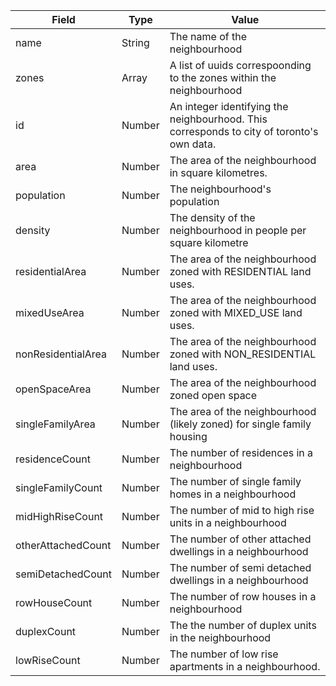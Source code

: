 | Field                | Type   | Value                                                                                     |
| ---------------------- | -------- | ------------------------------------------------------------------------------------------- |
| name                 | String | The name of the neighbourhood                                                             |
| zones                | Array<string> | A list of uuids correspoonding to the zones within the neighbourhood |
| id                   | Number | An integer identifying the neighbourhood. This corresponds to city of toronto's own data. |
| area                 | Number | The area of the neighbourhood in square kilometres.                                       |
| population           | Number | The neighbourhood's population                                                            |
| density              | Number | The density of the neighbourhood in people per square kilometre                           |
| residentialArea      | Number | The area of the neighbourhood zoned with RESIDENTIAL land uses.                           |
| mixedUseArea         | Number | The area of the neighbourhood zoned with MIXED_USE land uses.                             |
| nonResidentialArea   | Number | The area of the neighbourhood zoned with NON_RESIDENTIAL land uses.                       |
| openSpaceArea        | Number | The area of the neighbourhood zoned open space                      |
| singleFamilyArea     | Number | The area of the neighbourhood (likely zoned) for single family housing                    |
| residenceCount       | Number | The number of residences in a neighbourhood                                               |
| singleFamilyCount    | Number | The number of single family homes in  a neighbourhood                                     |
| midHighRiseCount     | Number | The number of mid to high rise units in  a neighbourhood                                  |
| otherAttachedCount   | Number | The number of other attached dwellings in  a neighbourhood                                |
| semiDetachedCount    | Number | The number of semi detached dwellings in  a neighbourhood                                 |
| rowHouseCount        | Number | The number of row houses in  a neighbourhood                                              |
| duplexCount          | Number | The the number of duplex units in the neighbourhood                                       |
| lowRiseCount         | Number | The number of low rise apartments in a neighbourhood.                                     |

